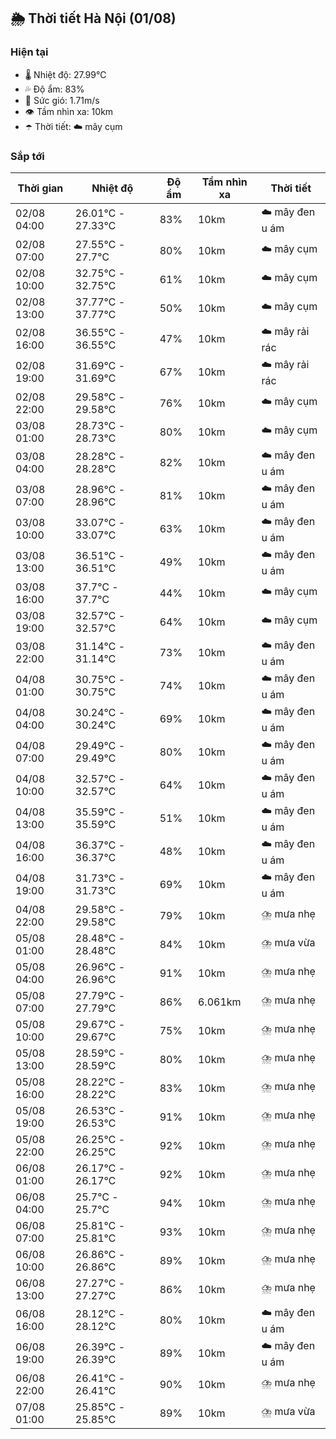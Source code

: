 ## 🌦️ Thời tiết Hà Nội (01/08)

### Hiện tại

- 🌡️ Nhiệt độ: 27.99℃
- 💦 Độ ẩm: 83%
- 💨 Sức gió: 1.71m/s
- 👁️ Tầm nhìn xa: 10km
- ☂️ Thời tiết: ☁️ mây cụm

### Sắp tới

| Thời gian | Nhiệt độ | Độ ẩm | Tầm nhìn xa | Thời tiết |
| --- | --- | --- | --- | --- |
| 02/08 04:00 | 26.01℃ - 27.33℃ | 83% | 10km | ☁️ mây đen u ám |
| 02/08 07:00 | 27.55℃ - 27.7℃ | 80% | 10km | ☁️ mây cụm |
| 02/08 10:00 | 32.75℃ - 32.75℃ | 61% | 10km | ☁️ mây cụm |
| 02/08 13:00 | 37.77℃ - 37.77℃ | 50% | 10km | ☁️ mây cụm |
| 02/08 16:00 | 36.55℃ - 36.55℃ | 47% | 10km | ☁️ mây rải rác |
| 02/08 19:00 | 31.69℃ - 31.69℃ | 67% | 10km | ☁️ mây rải rác |
| 02/08 22:00 | 29.58℃ - 29.58℃ | 76% | 10km | ☁️ mây cụm |
| 03/08 01:00 | 28.73℃ - 28.73℃ | 80% | 10km | ☁️ mây cụm |
| 03/08 04:00 | 28.28℃ - 28.28℃ | 82% | 10km | ☁️ mây đen u ám |
| 03/08 07:00 | 28.96℃ - 28.96℃ | 81% | 10km | ☁️ mây đen u ám |
| 03/08 10:00 | 33.07℃ - 33.07℃ | 63% | 10km | ☁️ mây đen u ám |
| 03/08 13:00 | 36.51℃ - 36.51℃ | 49% | 10km | ☁️ mây đen u ám |
| 03/08 16:00 | 37.7℃ - 37.7℃ | 44% | 10km | ☁️ mây cụm |
| 03/08 19:00 | 32.57℃ - 32.57℃ | 64% | 10km | ☁️ mây cụm |
| 03/08 22:00 | 31.14℃ - 31.14℃ | 73% | 10km | ☁️ mây đen u ám |
| 04/08 01:00 | 30.75℃ - 30.75℃ | 74% | 10km | ☁️ mây đen u ám |
| 04/08 04:00 | 30.24℃ - 30.24℃ | 69% | 10km | ☁️ mây đen u ám |
| 04/08 07:00 | 29.49℃ - 29.49℃ | 80% | 10km | ☁️ mây đen u ám |
| 04/08 10:00 | 32.57℃ - 32.57℃ | 64% | 10km | ☁️ mây đen u ám |
| 04/08 13:00 | 35.59℃ - 35.59℃ | 51% | 10km | ☁️ mây đen u ám |
| 04/08 16:00 | 36.37℃ - 36.37℃ | 48% | 10km | ☁️ mây đen u ám |
| 04/08 19:00 | 31.73℃ - 31.73℃ | 69% | 10km | ☁️ mây đen u ám |
| 04/08 22:00 | 29.58℃ - 29.58℃ | 79% | 10km | ⛈️ mưa nhẹ |
| 05/08 01:00 | 28.48℃ - 28.48℃ | 84% | 10km | ⛈️ mưa vừa |
| 05/08 04:00 | 26.96℃ - 26.96℃ | 91% | 10km | ⛈️ mưa nhẹ |
| 05/08 07:00 | 27.79℃ - 27.79℃ | 86% | 6.061km | ⛈️ mưa nhẹ |
| 05/08 10:00 | 29.67℃ - 29.67℃ | 75% | 10km | ⛈️ mưa nhẹ |
| 05/08 13:00 | 28.59℃ - 28.59℃ | 80% | 10km | ⛈️ mưa nhẹ |
| 05/08 16:00 | 28.22℃ - 28.22℃ | 83% | 10km | ⛈️ mưa nhẹ |
| 05/08 19:00 | 26.53℃ - 26.53℃ | 91% | 10km | ⛈️ mưa nhẹ |
| 05/08 22:00 | 26.25℃ - 26.25℃ | 92% | 10km | ⛈️ mưa nhẹ |
| 06/08 01:00 | 26.17℃ - 26.17℃ | 92% | 10km | ⛈️ mưa nhẹ |
| 06/08 04:00 | 25.7℃ - 25.7℃ | 94% | 10km | ⛈️ mưa nhẹ |
| 06/08 07:00 | 25.81℃ - 25.81℃ | 93% | 10km | ⛈️ mưa nhẹ |
| 06/08 10:00 | 26.86℃ - 26.86℃ | 89% | 10km | ⛈️ mưa nhẹ |
| 06/08 13:00 | 27.27℃ - 27.27℃ | 86% | 10km | ⛈️ mưa nhẹ |
| 06/08 16:00 | 28.12℃ - 28.12℃ | 80% | 10km | ☁️ mây đen u ám |
| 06/08 19:00 | 26.39℃ - 26.39℃ | 89% | 10km | ☁️ mây đen u ám |
| 06/08 22:00 | 26.41℃ - 26.41℃ | 90% | 10km | ⛈️ mưa nhẹ |
| 07/08 01:00 | 25.85℃ - 25.85℃ | 89% | 10km | ⛈️ mưa vừa |
